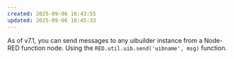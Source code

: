 ```yaml
---
created: 2025-09-06 16:43:55
updated: 2025-09-06 16:45:33
---
```

As of v7.1, you can send messages to any uibuilder instance from a Node-RED function node. Using the `RED.util.uib.send('uibname', msg)` function.
